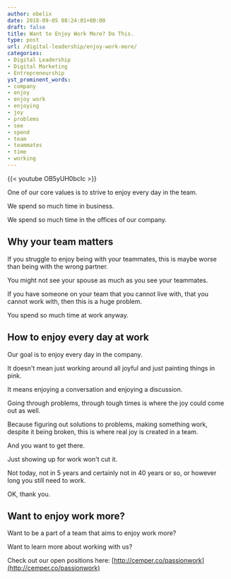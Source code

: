 ```yaml
---
author: obelix
date: 2018-09-05 08:24:01+00:00
draft: false
title: Want to Enjoy Work More? Do This.
type: post
url: /digital-leadership/enjoy-work-more/
categories:
- Digital Leadership
- Digital Marketing
- Entrepreneurship
yst_prominent_words:
- company
- enjoy
- enjoy work
- enjoying
- joy
- problems
- see
- spend
- team
- teammates
- time
- working
---
```


{{< youtube OB5yUH0bcIc >}}

One of our core values is to strive to enjoy every day in the team.

We spend so much time in business.

We spend so much time in the offices of our company.


## Why your team matters


If you struggle to enjoy being with your teammates, this is maybe worse than being with the wrong partner.

You might not see your spouse as much as you see your teammates.

If you have someone on your team that you cannot live with, that you cannot work with, then this is a huge problem.

You spend so much time at work anyway.


## How to enjoy every day at work


Our goal is to enjoy every day in the company.

It doesn't mean just working around all joyful and just painting things in pink.

It means enjoying a conversation and enjoying a discussion.

Going through problems, through tough times is where the joy could come out as well.

Because figuring out solutions to problems, making something work, despite it being broken, this is where real joy is created in a team.

And you want to get there.

Just showing up for work won't cut it.

Not today, not in 5 years and certainly not in 40 years or so, or however long you still need to work.

OK, thank you.


## Want to enjoy work more?


Want to be a part of a team that aims to enjoy work more?

Want to learn more about working with us?

Check out our open positions here: [http://cemper.co/passionwork](http://cemper.co/passionwork)
